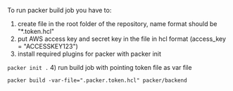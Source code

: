 To run packer build job you have to:
1) create file in the root folder of the repository, name format should be "*.token.hcl"
2) put AWS access key and secret key in the file in hcl format (access_key = "ACCESSKEY123")
3) install required plugins for packer with packer init

`packer init .`
4) run build job with pointing token file as var file

`packer build -var-file=".packer.token.hcl" packer/backend`